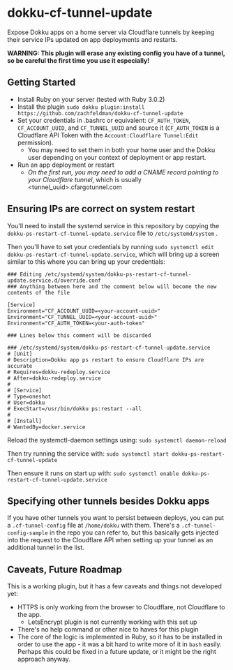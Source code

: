 # dokku-cf-tunnel-update

Expose Dokku apps on a home server via Cloudflare tunnels by keeping their service IPs updated on app deployments and restarts.

**WARNING: This plugin will erase any existing config you have of a tunnel, so be careful the first time you use it especially!**

## Getting Started

- Install Ruby on your server (tested with Ruby 3.0.2)
- Install the plugin `sudo dokku plugin:install https://github.com/zachfeldman/dokku-cf-tunnel-update`
- Set your credentials in .bashrc or equivalent: `CF_AUTH_TOKEN`, `CF_ACCOUNT_UUID`, and `CF_TUNNEL_UUID` and source it (`CF_AUTH_TOKEN` is a Cloudflare API Token with the `Account:Cloudflare Tunnel:Edit` permission). 
  - You may need to set them in both your home user and the Dokku user depending on your context of deployment or app restart.
 - Run an app deployment or restart
   - *On the first run, you may need to add a CNAME record pointing to your Cloudflare tunnel*, which is usually <tunnel_uuid>.cfargotunnel.com

## Ensuring IPs are correct on system restart

You'll need to install the systemd service in this repository by copying the `dokku-ps-restart-cf-tunnel-update.service` file to `/etc/systemd/system` .

Then you'll have to set your credentials by running `sudo systemctl edit dokku-ps-restart-cf-tunnel-update.service`, which will bring up a screen similar to this where you can bring up your credentials:

```
### Editing /etc/systemd/system/dokku-ps-restart-cf-tunnel-update.service.d/override.conf
### Anything between here and the comment below will become the new contents of the file

[Service]
Environment="CF_ACCOUNT_UUID=<your-account-uuid>"
Environment="CF_TUNNEL_UUID=<your-account-uuid>"
Environment="CF_AUTH_TOKEN=<your-auth-token"

### Lines below this comment will be discarded

### /etc/systemd/system/dokku-ps-restart-cf-tunnel-update.service
# [Unit]
# Description=Dokku app ps restart to ensure Cloudflare IPs are accurate
# Requires=dokku-redeploy.service
# After=dokku-redeploy.service
# 
# [Service]
# Type=oneshot
# User=dokku
# ExecStart=/usr/bin/dokku ps:restart --all
# 
# [Install]
# WantedBy=docker.service

```

Reload the systemctl-daemon settings using:
`sudo systemctl daemon-reload`

Then try running the service with:
`sudo systemctl start dokku-ps-restart-cf-tunnel-update`

Then ensure it runs on start up with:
`sudo systemctl enable dokku-ps-restart-cf-tunnel-update.service`

## Specifying other tunnels besides Dokku apps

If you have other tunnels you want to persist between deploys, you can put a `.cf-tunnel-config` file at `/home/dokku` with them. There's a `.cf-tunnel-config-sample` in the repo you can refer to, but this basically gets injected into the request to the Cloudflare API when setting up your tunnel as an additional tunnel in the list.

## Caveats, Future Roadmap

This is a working plugin, but it has a few caveats and things not developed yet:
- HTTPS is only working from the browser to Cloudflare, not Cloudflare to the app.
  - LetsEncrypt plugin is not currently working with this set up
- There's no help command or other nice to haves for this plugin
- The core of the logic is implemented in Ruby, so it has to be installed in order to use the app - it was a bit hard to write more of it in `bash` easily. Perhaps this could be fixed in a future update, or it might be the right approach anyway.